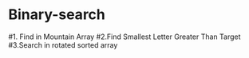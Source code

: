 # Binary-search
#1. Find in Mountain Array
#2.Find Smallest Letter Greater Than Target
#3.Search in rotated sorted array

